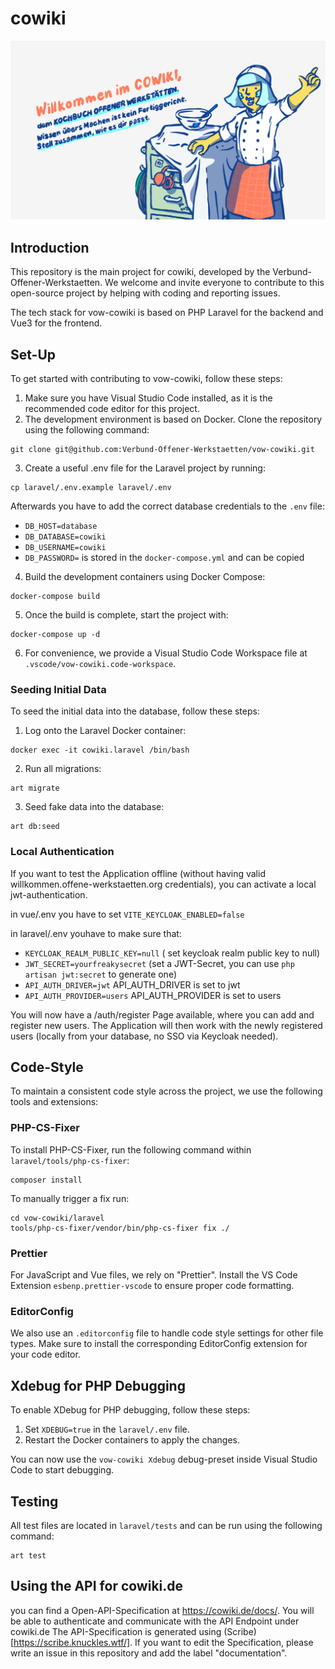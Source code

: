# cowiki

<img src="header.jpg"/>

## Introduction

This repository is the main project for cowiki, developed by the
Verbund-Offener-Werkstaetten. We welcome and invite everyone to contribute to
this open-source project by helping with coding and reporting issues.

The tech stack for vow-cowiki is based on PHP Laravel for the backend and Vue3
for the frontend.

## Set-Up

To get started with contributing to vow-cowiki, follow these steps:

1. Make sure you have Visual Studio Code installed, as it is the recommended
   code editor for this project.
2. The development environment is based on Docker. Clone the repository using
   the following command:

```
git clone git@github.com:Verbund-Offener-Werkstaetten/vow-cowiki.git
```

3. Create a useful .env file for the Laravel project by running:

```
cp laravel/.env.example laravel/.env
```

Afterwards you have to add the correct database credentials to the `.env` file:

- `DB_HOST=database`
- `DB_DATABASE=cowiki`
- `DB_USERNAME=cowiki`
- `DB_PASSWORD=` is stored in the `docker-compose.yml` and can be copied

4. Build the development containers using Docker Compose:

```
docker-compose build
```

5. Once the build is complete, start the project with:

```
docker-compose up -d
```

6. For convenience, we provide a Visual Studio Code Workspace file at
   `.vscode/vow-cowiki.code-workspace`.

### Seeding Initial Data

To seed the initial data into the database, follow these steps:

1. Log onto the Laravel Docker container:

```
docker exec -it cowiki.laravel /bin/bash
```

2. Run all migrations:

```
art migrate
```

3. Seed fake data into the database:

```
art db:seed
```

### Local Authentication

If you want to test the Application offline (without having valid
willkommen.offene-werkstaetten.org credentials), you can activate a local
jwt-authentication.

in vue/.env you have to set `VITE_KEYCLOAK_ENABLED=false`

in laravel/.env youhave to make sure that:

- `KEYCLOAK_REALM_PUBLIC_KEY=null` ( set keycloak realm public key to null)
- `JWT_SECRET=yourfreakysecret` (set a JWT-Secret, you can use
  `php artisan jwt:secret` to generate one)
- `API_AUTH_DRIVER=jwt` API_AUTH_DRIVER is set to jwt
- `API_AUTH_PROVIDER=users` API_AUTH_PROVIDER is set to users

You will now have a /auth/register Page available, where you can add and register new
users. The Application will then work with the newly registered users (locally
from your database, no SSO via Keycloak needed).

## Code-Style

To maintain a consistent code style across the project, we use the following
tools and extensions:

### PHP-CS-Fixer

To install PHP-CS-Fixer, run the following command within
`laravel/tools/php-cs-fixer`:

```
composer install
```

To manually trigger a fix run:

```
cd vow-cowiki/laravel
tools/php-cs-fixer/vendor/bin/php-cs-fixer fix ./
```

### Prettier

For JavaScript and Vue files, we rely on "Prettier". Install the VS Code
Extension `esbenp.prettier-vscode` to ensure proper code formatting.

### EditorConfig

We also use an `.editorconfig` file to handle code style settings for other file
types. Make sure to install the corresponding EditorConfig extension for your
code editor.

## Xdebug for PHP Debugging

To enable XDebug for PHP debugging, follow these steps:

1. Set `XDEBUG=true` in the `laravel/.env` file.
2. Restart the Docker containers to apply the changes.

You can now use the `vow-cowiki Xdebug` debug-preset inside Visual Studio Code
to start debugging.

## Testing

All test files are located in `laravel/tests` and can be run using the following
command:

```
art test
```

## Using the API for cowiki.de

you can find a Open-API-Specification at https://cowiki.de/docs/. You will be
able to authenticate and communicate with the API Endpoint under cowiki.de The
API-Specification is generated using (Scribe)[https://scribe.knuckles.wtf/]. If
you want to edit the Specification, please write an issue in this repository and
add the label "documentation".
